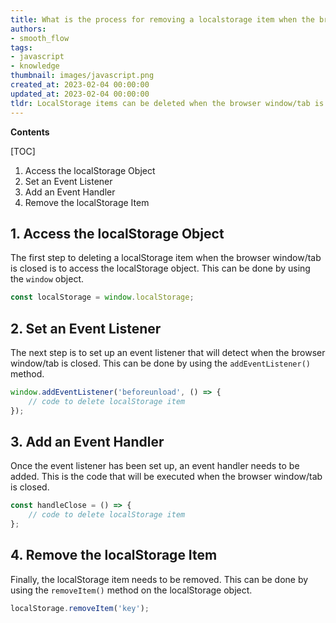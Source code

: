 ```yaml
---
title: What is the process for removing a localstorage item when the browser window/tab is closed?
authors:
- smooth_flow
tags:
- javascript
- knowledge
thumbnail: images/javascript.png
created_at: 2023-02-04 00:00:00
updated_at: 2023-02-04 00:00:00
tldr: LocalStorage items can be deleted when the browser window/tab is closed by using the `window.onbeforeunload` event.
---
```


**Contents**

[TOC]

1. Access the localStorage Object
2. Set an Event Listener 
3. Add an Event Handler 
4. Remove the localStorage Item 

## 1. Access the localStorage Object

The first step to deleting a localStorage item when the browser window/tab is closed is to access the localStorage object. This can be done by using the `window` object.

```javascript
const localStorage = window.localStorage;
```

## 2. Set an Event Listener 

The next step is to set up an event listener that will detect when the browser window/tab is closed. This can be done by using the `addEventListener()` method.

```javascript
window.addEventListener('beforeunload', () => {
    // code to delete localStorage item
});
```

## 3. Add an Event Handler 

Once the event listener has been set up, an event handler needs to be added. This is the code that will be executed when the browser window/tab is closed.

```javascript
const handleClose = () => {
    // code to delete localStorage item
};
```

## 4. Remove the localStorage Item 

Finally, the localStorage item needs to be removed. This can be done by using the `removeItem()` method on the localStorage object.

```javascript
localStorage.removeItem('key');
```
